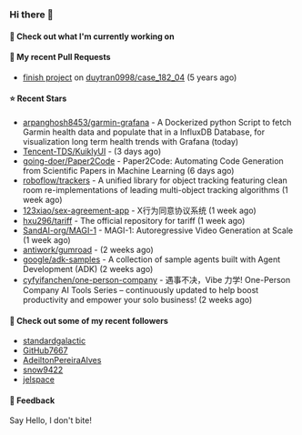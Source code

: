 ### Hi there 👋

#### 👷 Check out what I'm currently working on

#### 🔨 My recent Pull Requests

- [finish project](https://github.com/duytran0998/case_182_04/pull/1) on [duytran0998/case_182_04](https://github.com/duytran0998/case_182_04) (5 years ago)

#### ⭐ Recent Stars

- [arpanghosh8453/garmin-grafana](https://github.com/arpanghosh8453/garmin-grafana) - A Dockerized python Script to fetch Garmin health data and populate that in a InfluxDB Database, for visualization long term health trends with Grafana (today)
- [Tencent-TDS/KuiklyUI](https://github.com/Tencent-TDS/KuiklyUI) -  (3 days ago)
- [going-doer/Paper2Code](https://github.com/going-doer/Paper2Code) - Paper2Code: Automating Code Generation from Scientific Papers in Machine Learning (6 days ago)
- [roboflow/trackers](https://github.com/roboflow/trackers) - A unified library for object tracking featuring clean room re-implementations of leading multi-object tracking algorithms (1 week ago)
- [123xiao/sex-agreement-app](https://github.com/123xiao/sex-agreement-app) - X行为同意协议系统 (1 week ago)
- [hxu296/tariff](https://github.com/hxu296/tariff) - The official repository for tariff (1 week ago)
- [SandAI-org/MAGI-1](https://github.com/SandAI-org/MAGI-1) - MAGI-1: Autoregressive Video Generation at Scale (1 week ago)
- [antiwork/gumroad](https://github.com/antiwork/gumroad) -  (2 weeks ago)
- [google/adk-samples](https://github.com/google/adk-samples) - A collection of sample agents built with Agent Development (ADK)  (2 weeks ago)
- [cyfyifanchen/one-person-company](https://github.com/cyfyifanchen/one-person-company) - 遇事不决，Vibe 力学! One-Person Company AI Tools Series – continuously updated to help boost productivity and empower your solo business!  (2 weeks ago)

#### 👯 Check out some of my recent followers

- [standardgalactic](https://github.com/standardgalactic)
- [GitHub7667](https://github.com/GitHub7667)
- [AdeiltonPereiraAlves](https://github.com/AdeiltonPereiraAlves)
- [snow9422](https://github.com/snow9422)
- [jelspace](https://github.com/jelspace)

#### 💬 Feedback

Say Hello, I don't bite!